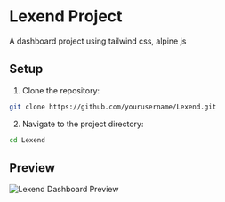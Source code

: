 # Lexend Project
A dashboard project using tailwind css, alpine js

## Setup

1. Clone the repository:
```bash
git clone https://github.com/yourusername/Lexend.git
```

2. Navigate to the project directory:
```bash
cd Lexend
```


## Preview
![Lexend Dashboard Preview](./preview.png)